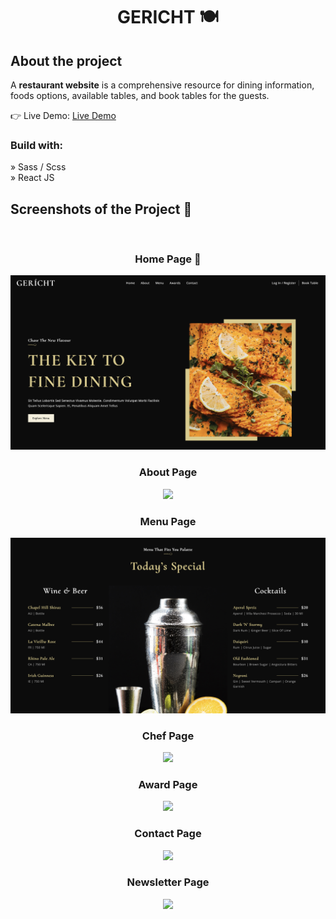<div align='center'><h1>GERICHT 🍽️</h1></div>


<h2>About the project</h2>

  <p>A <b>restaurant website</b> is a comprehensive 
              resource for dining information, foods options, available tables, and 
              book tables for the guests. </p>

👉 Live Demo: <a href='https://gericht.sajin-rana.com/'>Live Demo</a>

<h3>Build with:</h3>

» Sass / Scss <br>
» React JS

<h2>Screenshots of the Project 📸</h2>
<br>
<h3 align='center'>Home Page 🏡</h3>

<div align='center'>
<img src='https://github.com/sajin-rana/restaurant/blob/main/src/assets/Screenshot%202023-06-20%20at%2010.36.26%20PM.png'/>

</div>

<h3 align='center'>About Page </h3>

<div align='center'>
<img src='https://github.com/sajin-rana/restaurant/blob/main/src/assets/Screenshot%202023-06-21%20at%206.50.28%20AM.png'/>

</div>

<h3 align='center'>Menu Page </h3>

<div align='center'>
<img src='https://github.com/sajin-rana/restaurant/blob/main/src/assets/Screenshot%202023-06-21%20at%206.50.47%20AM.png'/>

</div>

<h3 align='center'>Chef Page </h3>

<div align='center'>
<img src='https://github.com/sajin-rana/restaurant/blob/main/src/assets/Screenshot%202023-06-21%20at%206.51.07%20AM.png'/>

</div>

<h3 align='center'>Award Page </h3>

<div align='center'>
<img src='https://github.com/sajin-rana/restaurant/blob/main/src/assets/Screenshot%202023-06-21%20at%206.51.26%20AM.png'/>

</div>

<h3 align='center'>Contact Page </h3>

<div align='center'>
<img src='https://github.com/sajin-rana/restaurant/blob/main/src/assets/Screenshot%202023-06-21%20at%206.51.53%20AM.png'/>

</div>

<h3 align='center'>Newsletter Page </h3>
<div align='center'>
<img src='https://github.com/sajin-rana/restaurant/blob/main/src/assets/Screenshot%202023-06-21%20at%206.52.10%20AM.png'/>

</div>

